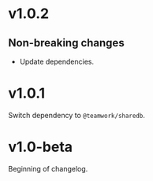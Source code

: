 # v1.0.2

## Non-breaking changes

- Update dependencies.


# v1.0.1

Switch dependency to `@teamwork/sharedb`.


# v1.0-beta

Beginning of changelog.
